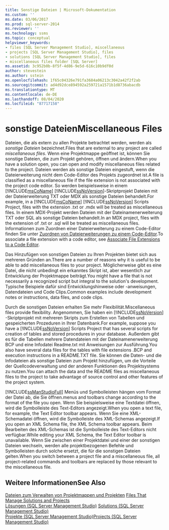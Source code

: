 ```yaml
---
title: Sonstige Dateien | Microsoft-Dokumentation
ms.custom: ''
ms.date: 03/06/2017
ms.prod: sql-server-2014
ms.reviewer: ''
ms.technology: ssms
ms.topic: conceptual
helpviewer_keywords:
- files [SQL Server Management Studio], miscellaneous
- projects [SQL Server Management Studio], files
- solutions [SQL Server Management Studio], files
- miscellaneous files folder [SQL Server]
ms.assetid: 3c952b0b-8f5f-4d86-9e5d-616c10b9df0d
author: stevestein
ms.author: sstein
ms.openlocfilehash: 1f65c04326e791fa3684a06213c3042a42f2f2ab
ms.sourcegitcommit: ad4d92dce894592a259721a1571b1d8736abacdb
ms.translationtype: MT
ms.contentlocale: de-DE
ms.lasthandoff: 08/04/2020
ms.locfileid: "87717158"
---
```

# <a name="miscellaneous-files"></a><span data-ttu-id="10ed3-102">sonstige Dateien</span><span class="sxs-lookup"><span data-stu-id="10ed3-102">Miscellaneous Files</span></span>
  <span data-ttu-id="10ed3-103">Dateien, die als extern zu allen Projekte betrachtet werden, werden als *sonstige Dateien* bezeichnet.</span><span class="sxs-lookup"><span data-stu-id="10ed3-103">Files that are external to any project are called *miscellaneous files*.</span></span> <span data-ttu-id="10ed3-104">Wenn eine Projektmappe geöffnet ist, können Sie sonstige Dateien, die zum Projekt gehören, öffnen und ändern.</span><span class="sxs-lookup"><span data-stu-id="10ed3-104">When you have a solution open, you can open and modify miscellaneous files related to the project.</span></span> <span data-ttu-id="10ed3-105">Dateien werden als sonstige Dateien eingestuft, wenn die Dateierweiterung nicht dem Code-Editor des Projekts zugeordnet ist.</span><span class="sxs-lookup"><span data-stu-id="10ed3-105">A file is classified as a miscellaneous file if the file extension is not associated with the project code editor.</span></span> <span data-ttu-id="10ed3-106">So werden beispielsweise in einem [!INCLUDE[msCoName](../../includes/msconame-md.md)] [!INCLUDE[ssNoVersion](../../includes/ssnoversion-md.md)]-Skriptprojekt Dateien mit der Dateierweiterung TXT oder MDX als sonstige Dateien behandelt.</span><span class="sxs-lookup"><span data-stu-id="10ed3-106">For example, in a [!INCLUDE[msCoName](../../includes/msconame-md.md)] [!INCLUDE[ssNoVersion](../../includes/ssnoversion-md.md)] Scripts Project, files with the extension .txt or .mdx will be treated as miscellaneous files.</span></span> <span data-ttu-id="10ed3-107">In einem MDX-Projekt werden Dateien mit der Dateinamenerweiterung TXT oder SQL als sonstige Dateien behandelt.</span><span class="sxs-lookup"><span data-stu-id="10ed3-107">In an MDX project, files with the extension of .txt or .sql will be treated as miscellaneous files.</span></span> <span data-ttu-id="10ed3-108">Informationen zum Zuordnen einer Dateierweiterung zu einem Code-Editor finden Sie unter [Zuordnen von Dateierweiterungen zu einem Code-Editor](../../relational-databases/scripting/associate-file-extensions-to-a-code-editor.md).</span><span class="sxs-lookup"><span data-stu-id="10ed3-108">To associate a file extension with a code editor, see [Associate File Extensions to a Code Editor](../../relational-databases/scripting/associate-file-extensions-to-a-code-editor.md).</span></span>  
  
 <span data-ttu-id="10ed3-109">Das Hinzufügen von sonstigen Dateien zu Ihren Projekten bietet sich aus mehreren Gründen an.</span><span class="sxs-lookup"><span data-stu-id="10ed3-109">There are a number of reasons why it is useful to be able to add miscellaneous files to your project.</span></span> <span data-ttu-id="10ed3-110">Möglicherweise gibt es eine Datei, die nicht unbedingt ein erkanntes Skript ist, aber wesentlich zur Entwicklung der Projektmappe beiträgt.</span><span class="sxs-lookup"><span data-stu-id="10ed3-110">You might have a file that is not necessarily a recognized script but integral to the solution's development.</span></span> <span data-ttu-id="10ed3-111">Typische Beispiele dafür sind Entwicklungshinweise oder -anweisungen, Datendateien und Code Clips.</span><span class="sxs-lookup"><span data-stu-id="10ed3-111">Common examples include development notes or instructions, data files, and code clips.</span></span>  
  
 <span data-ttu-id="10ed3-112">Durch die sonstigen Dateien erhalten Sie mehr Flexibilität.</span><span class="sxs-lookup"><span data-stu-id="10ed3-112">Miscellaneous files provide flexibility.</span></span> <span data-ttu-id="10ed3-113">Angenommen, Sie haben ein [!INCLUDE[ssNoVersion](../../includes/ssnoversion-md.md)] -Skriptprojekt mit mehreren Skripts zum Erstellen von Tabellen und gespeicherten Prozeduren in Ihrer Datenbank.</span><span class="sxs-lookup"><span data-stu-id="10ed3-113">For example, suppose you have a [!INCLUDE[ssNoVersion](../../includes/ssnoversion-md.md)] Scripts Project that has several scripts for creation of tables and stored procedures in your database.</span></span> <span data-ttu-id="10ed3-114">Außerdem gibt es für die Tabellen mehrere Datendateien mit der Dateinamenerweiterung BCP und eine Infodatei Readme.txt mit Anweisungen zur Ausführung.</span><span class="sxs-lookup"><span data-stu-id="10ed3-114">You also have several data files for the tables with file extensions .BCP and execution instructions in a README.TXT file.</span></span> <span data-ttu-id="10ed3-115">Sie können die Daten- und die Infodateien als sonstige Dateien zum Projekt hinzufügen, um die Vorteile der Quellcodeverwaltung und der anderen Funktionen des Projektsystems zu nutzen.</span><span class="sxs-lookup"><span data-stu-id="10ed3-115">You can attach the data and the README files as miscellaneous files to the project to take advantage of source control and other features of the project system.</span></span>  
  
 [!INCLUDE[ssManStudioFull](../../includes/ssmanstudiofull-md.md)] <span data-ttu-id="10ed3-116">Menüs und Symbolleisten hängen vom Format der Datei ab, die Sie öffnen.</span><span class="sxs-lookup"><span data-stu-id="10ed3-116">menus and toolbars change according to the format of the file you open.</span></span> <span data-ttu-id="10ed3-117">Wenn Sie beispielsweise eine Textdatei öffnen, wird die Symbolleiste des Text-Editors angezeigt.</span><span class="sxs-lookup"><span data-stu-id="10ed3-117">When you open a text file, for example, the Text Editor toolbar appears.</span></span> <span data-ttu-id="10ed3-118">Wenn Sie eine XML-Schemadatei öffnen, wird die Symbolleiste des XML-Schemas angezeigt.</span><span class="sxs-lookup"><span data-stu-id="10ed3-118">If you open an XML Schema file, the XML Schema toolbar appears.</span></span> <span data-ttu-id="10ed3-119">Beim Bearbeiten des XML-Schemas ist die Symbolleiste des Text-Editors nicht verfügbar.</span><span class="sxs-lookup"><span data-stu-id="10ed3-119">While editing your XML Schema, the Text Editor toolbar is unavailable.</span></span> <span data-ttu-id="10ed3-120">Wenn Sie zwischen einer Projektdatei und einer der sonstigen Dateien wechseln, werden alle projektbezogenen Befehle und Symbolleisten durch solche ersetzt, die für die sonstigen Dateien gelten.</span><span class="sxs-lookup"><span data-stu-id="10ed3-120">When you switch between a project file and a miscellaneous file, all project-related commands and toolbars are replaced by those relevant to the miscellaneous file.</span></span>  
  
## <a name="see-also"></a><span data-ttu-id="10ed3-121">Weitere Informationen</span><span class="sxs-lookup"><span data-stu-id="10ed3-121">See Also</span></span>  
 <span data-ttu-id="10ed3-122">[Dateien zum Verwalten von Projektmappen und Projekten](files-that-manage-solutions-and-projects.md) </span><span class="sxs-lookup"><span data-stu-id="10ed3-122">[Files That Manage Solutions and Projects](files-that-manage-solutions-and-projects.md) </span></span>  
 <span data-ttu-id="10ed3-123">[Lösungen &#40;SQL Server Management Studio&#41;](solutions-sql-server-management-studio.md) </span><span class="sxs-lookup"><span data-stu-id="10ed3-123">[Solutions &#40;SQL Server Management Studio&#41;](solutions-sql-server-management-studio.md) </span></span>  
 [<span data-ttu-id="10ed3-124">Projekte &#40;SQL Server Management Studio&#41;</span><span class="sxs-lookup"><span data-stu-id="10ed3-124">Projects &#40;SQL Server Management Studio&#41;</span></span>](projects-sql-server-management-studio.md)  
  
  
